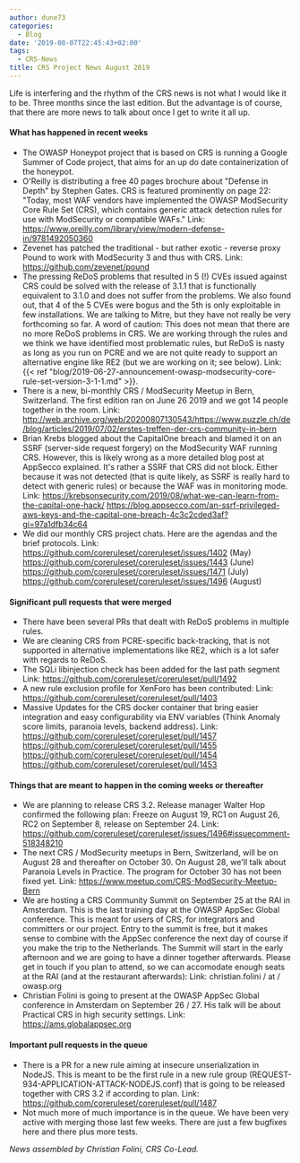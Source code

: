 ```yaml
---
author: dune73
categories:
  - Blog
date: '2019-08-07T22:45:43+02:00'
tags:
  - CRS-News
title: CRS Project News August 2019
---
```



Life is interfering and the rhythm of the CRS news is not what I would like it to be. Three months since the last edition. But the advantage is of course, that there are more news to talk about once I get to write it all up.

#### What has happened in recent weeks

- The OWASP Honeypot project that is based on CRS is running a Google Summer of Code
    project, that aims for an up do date containerization of the honeypot.
- O'Reilly is distributing a free 40 pages brochure about "Defense in Depth" by Stephen Gates.
    CRS is featured prominently on page 22: "Today, most WAF vendors have implemented the OWASP ModSecurity Core Rule Set (CRS), which contains generic attack detection rules for use with ModSecurity or compatible WAFs."
    Link:
    <https://www.oreilly.com/library/view/modern-defense-in/9781492050360>
- Zevenet has patched the traditional - but rather exotic - reverse proxy Pound to work with ModSecurity 3 and thus with CRS.
    Link:
    <https://github.com/zevenet/pound>
- The pressing ReDoS problems that resulted in 5 (!) CVEs issued against CRS could be solved with the release of 3.1.1 that is functionally equivalent to 3.1.0 and does not suffer from the problems. We also found out, that 4 of the 5 CVEs were bogus and the 5th is only exploitable in few installations. We are talking to Mitre, but they have not really be very forthcoming so far.
    A word of caution: This does not mean that there are no more ReDoS problems in CRS. We are working through the rules and we think we have identified most problematic rules, but ReDoS is nasty as long as you run on PCRE and we are not quite ready to support an alternative engine like RE2 (but we are working on it; see below).
    Link:
    {{< ref "blog/2019-06-27-announcement-owasp-modsecurity-core-rule-set-version-3-1-1.md" >}}.
- There is a new, bi-monthly CRS / ModSecurity Meetup in Bern, Switzerland. The first edition ran on June 26 2019 and we got 14 people together in the room.
    Link: <http://web.archive.org/web/20200807130543/https://www.puzzle.ch/de/blog/articles/2019/07/02/erstes-treffen-der-crs-community-in-bern>
- Brian Krebs blogged about the CapitalOne breach and blamed it on an SSRF (server-side request forgery) on the ModSecurity WAF running CRS. However, this is likely wrong as a more detailed blog post at AppSecco explained. It's rather a SSRF that CRS did not block. Either because it was not detected (that is quite likely, as SSRF is really hard to detect with generic rules) or because the WAF was in monitoring mode.
    Link:
    <https://krebsonsecurity.com/2019/08/what-we-can-learn-from-the-capital-one-hack/>
    <https://blog.appsecco.com/an-ssrf-privileged-aws-keys-and-the-capital-one-breach-4c3c2cded3af?gi=97a1dfb34c64>
- We did our monthly CRS project chats. Here are the agendas and the brief protocols.
     Link:
     <https://github.com/coreruleset/coreruleset/issues/1402> (May)
     <https://github.com/coreruleset/coreruleset/issues/1443> (June)
     <https://github.com/coreruleset/coreruleset/issues/1471> (July)
     <https://github.com/coreruleset/coreruleset/issues/1496> (August)

#### Significant pull requests that were merged

- There have been several PRs that dealt with ReDoS problems in multiple rules.
- We are cleaning CRS from PCRE-specific back-tracking, that is not supported in alternative implementations like RE2, which is a lot safer with regards to ReDoS.
- The SQLi libinjection check has been added for the last path segment
    Link:
    <https://github.com/coreruleset/coreruleset/pull/1492>
- A new rule exclusion profile for XenForo has been contributed:
    Link:
    <https://github.com/coreruleset/coreruleset/pull/1403>
- Massive Updates for the CRS docker container that bring easier integration and easy configurability via ENV variables (Think Anomaly score limits, paranoia levels, backend address).
    Link:
    <https://github.com/coreruleset/coreruleset/pull/1457>
    <https://github.com/coreruleset/coreruleset/pull/1455>
    <https://github.com/coreruleset/coreruleset/pull/1454>
    <https://github.com/coreruleset/coreruleset/pull/1453>

#### Things that are meant to happen in the coming weeks or thereafter

- We are planning to release CRS 3.2. Release manager Walter Hop confirmed the following plan:
    Freeze on August 19, RC1 on August 26, RC2 on September 8, release on September 24.
    Link:
    <https://github.com/coreruleset/coreruleset/issues/1496#issuecomment-518348210>
- The next CRS / ModSecurity meetups in Bern, Switzerland, will be on August 28 and thereafter on October 30.
    On August 28, we'll talk about Paranoia Levels in Practice. The program for October 30 has not been fixed yet.
    Link:
    <https://www.meetup.com/CRS-ModSecurity-Meetup-Bern>
- We are hosting a CRS Community Summit on September 25 at the RAI in Amsterdam. This is the last training day at the OWASP AppSec Global conference. This is meant for users of CRS, for integrators and committers or our project. Entry to the summit is free, but it makes sense to combine with the AppSec conference the next day of course if you make the trip to the Netherlands.
    The Summit will start in the early afternoon and we are going to have a dinner together afterwards.
    Please get in touch if you plan to attend, so we can accomodate enough seats at the RAI (and at the restaurant afterwards):
    Link:
    christian.folini / at / owasp.org
- Christian Folini is going to present at the OWASP AppSec Global conference in Amsterdam on September 26 / 27. His talk will be about Practical CRS in high security settings.
    Link:
    <https://ams.globalappsec.org>

#### Important pull requests in the queue

- There is a PR for a new rule aiming at insecure unserialization in NodeJS. This is meant to be the first rule in a new rule group (REQUEST-934-APPLICATION-ATTACK-NODEJS.conf) that is going to be released together with CRS 3.2 if according to plan.
    Link:
    <https://github.com/coreruleset/coreruleset/pull/1487>
- Not much more of much importance is in the queue. We have been very active with merging those last few weeks. There are just a few bugfixes here and there plus more tests.

*News assembled by Christian Folini, CRS Co-Lead.*

